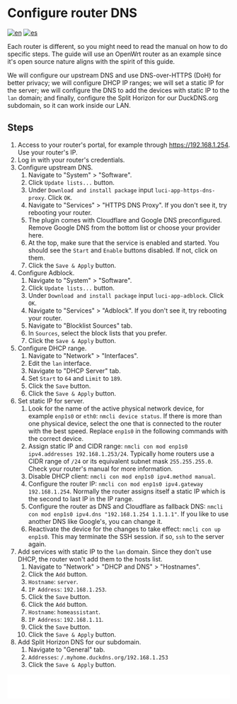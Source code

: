 # Configure router DNS

[![en](https://img.shields.io/badge/lang-en-blue.svg)](Configure%20router%20dns.md)
[![es](https://img.shields.io/badge/lang-es-blue.svg)](Configure%20router%20dns.es.md)

Each router is different, so you might need to read the manual on how to do specific steps. The guide will use an OpenWrt router as an example since it's open source nature aligns with the spirit of this guide.

We will configure our upstream DNS and use DNS-over-HTTPS (DoH) for better privacy; we will configure DHCP IP ranges; we will set a static IP for the server; we will configure the DNS to add the devices with static IP to the `lan` domain; and finally, configure the Split Horizon for our DuckDNS.org subdomain, so it can work inside our LAN.

## Steps

1. Access to your router's portal, for example through https://192.168.1.254. Use your router's IP.
2. Log in with your router's credentials.
3. Configure upstream DNS.
    1. Navigate to "System" > "Software".
    2. Click `Update lists...` button.
    3. Under `Download and install package` input `luci-app-https-dns-proxy`. Click `OK`.
    4. Navigate to "Services" > "HTTPS DNS Proxy". If you don't see it, try rebooting your router.
    5. The plugin comes with Cloudflare and Google DNS preconfigured. Remove Google DNS from the bottom list or choose your provider here.
    6. At the top, make sure that the service is enabled and started. You should see the `Start` and `Enable` buttons disabled. If not, click on them.
    7. Click the `Save & Apply` button.
4. Configure Adblock.
    1. Navigate to "System" > "Software".
    2. Click `Update lists...` button.
    3. Under `Download and install package` input `luci-app-adblock`. Click `OK`.
    4. Navigate to "Services" > "Adblock". If you don't see it, try rebooting your router.
    5. Navigate to "Blocklist Sources" tab.
    6. In `Sources`, select the block lists that you prefer.
    7. Click the `Save & Apply` button.
5. Configure DHCP range.
    1. Navigate to "Network" > "Interfaces".
    2. Edit the `lan` interface.
    3. Navigate to "DHCP Server" tab.
    4. Set `Start` to `64` and `Limit` to `189`.
    5. Click the `Save` button.
    6. Click the `Save & Apply` button.
6. Set static IP for server.
    1. Look for the name of the active physical network device, for example `enp1s0` or `eth0`: `nmcli device status`. If there is more than one physical device, select the one that is connected to the router with the best speed. Replace `enp1s0` in the following commands with the correct device.
    2. Assign static IP and CIDR range: `nmcli con mod enp1s0 ipv4.addresses 192.168.1.253/24`. Typically home routers use a CIDR range of `/24` or its equivalent subnet mask `255.255.255.0`. Check your router's manual for more information.
    3. Disable DHCP client: `nmcli con mod enp1s0 ipv4.method manual`.
    4. Configure the router IP: `nmcli con mod enp1s0 ipv4.gateway 192.168.1.254`. Normally the router assigns itself a static IP which is the second to last IP in the IP range.
    5. Configure the router as DNS and Cloudflare as fallback DNS: `nmcli con mod enp1s0 ipv4.dns "192.168.1.254 1.1.1.1"`. If you like to use another DNS like Google's, you can change it.
    6. Reactivate the device for the changes to take effect: `nmcli con up enp1s0`. This may terminate the SSH session. if so, `ssh` to the server again.
7. Add services with static IP to the `lan` domain. Since they don't use DHCP, the router won't add them to the hosts list.
    1. Navigate to "Network" > "DHCP and DNS" > "Hostnames".
    2. Click the `Add` button.
    3. `Hostname`: `server`.
    4. `IP Address`: `192.168.1.253`.
    5. Click the `Save` button.
    6. Click the `Add` button.
    7. `Hostname`: `homeassistant`.
    8. `IP Address`: `192.168.1.11`.
    9. Click the `Save` button.
    10. Click the `Save & Apply` button.
8. Add Split Horizon DNS for our subdomain.
    1. Navigate to "General" tab.
    2. `Addresses`: `/.myhome.duckdns.org/192.168.1.253`
    3. Click the `Save & Apply` button.

[<img width="33.3%" src="buttons/prev-Configure dns.svg" alt="Configure DNS">](Configure%20dns.md)[<img width="33.3%" src="buttons/jump-Index.svg" alt="Index">](README.md)[<img width="33.3%" src="buttons/next-Create and configure public external traffic stack optional.svg" alt="Create and configure public external traffic stack (Optional)">](Create%20and%20configure%20public%20external%20traffic%20stack%20optional.md)
